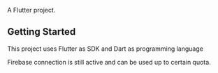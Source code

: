 
A Flutter project.

## Getting Started

This project uses Flutter as SDK and Dart as programming language

Firebase connection is still active and can be used up to certain quota.



